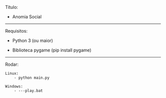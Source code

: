 Título:

 - Anomia Social

-----------------------------------------

Requisitos:

 - Python 3 (ou maior)

 - Biblioteca pygame (pip install pygame)

-----------------------------------------

Rodar:

    Linux:
        - python main.py

    Windows:
        - ---play.bat 